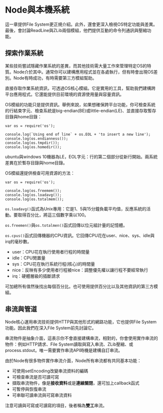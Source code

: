 # Node與本機系統

這一章提供File System更正規介紹。此外，還會更深入檢視OS特定功能與差異。最後，會討論ReadLine與ZLib兩個模組，他們提供互動的命令列通訊與壓縮功能。

## 探索作業系統

某些技術嘗試隱藏作業系統的差異，而其他技術需大量工作來管理特定OS的特質。Node介於其中。通常你可以建構應用程式並在各處執行，但有時會出現OS差別。Node有時成功，有時需要第三方模組幫助。

直接存取作業系統資訊，可透過OS核心模組。它是實用的工具，幫助我們建構跨平台應用程式。它還能提供目前環境的資源使用量與容量資訊。

OS模組的功能只是提供資訊。舉例來說，如果想確保跨平台功能，你可檢查系統的行結束字元、檢查系統是big-endian(BE)或little-endian(LE)、並直接存取暫存目錄與home目錄：

```
var os = require('os');

console.log(`Using end of line` + os.EOL + 'to insert a new line');
console.log(os.endianness());
console.log(os.tmpdir());
console.log(os.homedir());
```

ubuntu與windows 10機器為LE，EOL字元：行的第二個部分從新行開始。兩系統差異在於暫存目錄與home目錄。

OS模組還提供檢查可用資源的方法：

```
var os = require('os');

console.log(os.freemem());
console.log(os.loadavg());
console.log(os.totalmem());
```

`os.loadavg()`函式為Unix專用：它是1、5與15分鐘負載平均值，反應系統的活動。要取得百分比，將這三個數字乘以100。

`os.freemen()`與`os.totalmen()`函式回傳以位元組計量的記憶體。

`os.cpus()`函式回傳機器的CPU資訊。它回傳CPU花在user、nice、sys、idle與irq的毫秒數。

- user：CPU花在執行使用者行程的時間量
- idle：CPU閒置量
- sys：CPU花在執行系統行程(核心)的時間量
- nice：反映有多少使用者行程被nice：調整優先權以讓行程不要經常執行
- irq：硬體層級的插斷請求

可加總所有值然後找出每個百分比。也可使用提供百分比以及其他資訊的第三方模組。

## 串流與管道

Node核心運用串流技術提供HTTP與其他形式的網路功能，它也提供File System功能。因此我們在深入File System前先討論它。

串流物件是抽象介面，這表示你不會直接建構串流，相對的，你會使用實作串流的物件：例如HTTP請求、File System讀取與寫入串流、ZLib壓縮、或process.stdout。唯一需要實作串流API時機是建構自訂串流。

由於Node有很多物件實作串流介面，Node所有串流都有共同基本功能：

- 可使用setEncoding改變串流資料的編碼
- 可檢查串流是否可讀可寫
- 擷取串流物件，像是**接收資料**或是**連線關閉**，還可加上callback函式
- 可暫停與恢復串流
- 可串聯可讀串流與可寫串流資料

注意可讀與可寫或可讀寫的項目，後者稱為**雙工**串流。